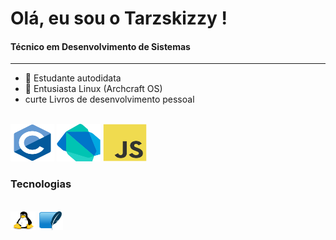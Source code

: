 # Olá, eu sou o Tarzskizzy !
#### Técnico em Desenvolvimento de Sistemas
____

- 📕 Estudante autodidata
- 🐧 Entusiasta Linux (Archcraft OS)
- curte Livros de desenvolvimento pessoal

<div style="display:inline-block;"><br>
<img style = "align:center;" width = "70" height = "60" src = "https://github.com/devicons/devicon/blob/master/icons/c/c-original.svg">
<img style = "align:center;" width = "70" height = "60" src = "https://github.com/devicons/devicon/blob/master/icons/dart/dart-original.svg">
<img style = "align:center;" width = "70" height = "60" src = "https://github.com/devicons/devicon/blob/master/icons/javascript/javascript-original.svg">

</div>

### Tecnologias
<div style="display:inline-block;"><br>
<img style = "align:center;" width = "40" height = "30" src = "https://github.com/devicons/devicon/blob/master/icons/linux/linux-original.svg">
<img style = "align:center;" width = "40" height = "30" src = "https://github.com/devicons/devicon/blob/master/icons/sqlite/sqlite-original.svg">

</div>
